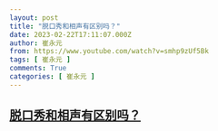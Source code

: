 ```yaml
---
layout: post
title: "脱口秀和相声有区别吗？"
date: 2023-02-22T17:11:07.000Z
author: 崔永元
from: https://www.youtube.com/watch?v=smhp9zUf5Bk
tags: [ 崔永元 ]
comments: True
categories: [ 崔永元 ]
---
```

<!--1677085867000-->
[脱口秀和相声有区别吗？](https://www.youtube.com/watch?v=smhp9zUf5Bk)
------

<div>

</div>
